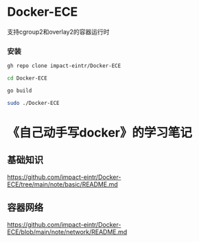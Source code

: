 # Docker-ECE
支持cgroup2和overlay2的容器运行时

### 安装

``` bash
gh repo clone impact-eintr/Docker-ECE

cd Docker-ECE

go build

sudo ./Docker-ECE
```

# 《自己动手写docker》的学习笔记
## 基础知识
<https://github.com/impact-eintr/Docker-ECE/tree/main/note/basic/README.md>

## 容器网络
<https://github.com/impact-eintr/Docker-ECE/blob/main/note/network/README.md>
